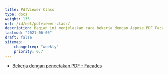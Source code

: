 ```yaml
---
title: PdfViewer Class
type: docs
weight: 135
url: /id/net/pdfviewer-class/
description: Bagian ini menjelaskan cara bekerja dengan Aspose.PDF Facades menggunakan PdfViewer Class.
lastmod: "2021-06-05"
draft: false
sitemap:
    changefreq: "weekly"
    priority: 0.7
---
```


- [Bekerja dengan pencetakan PDF - Facades](/pdf/id/net/working-with-pdf-printing-facades/)